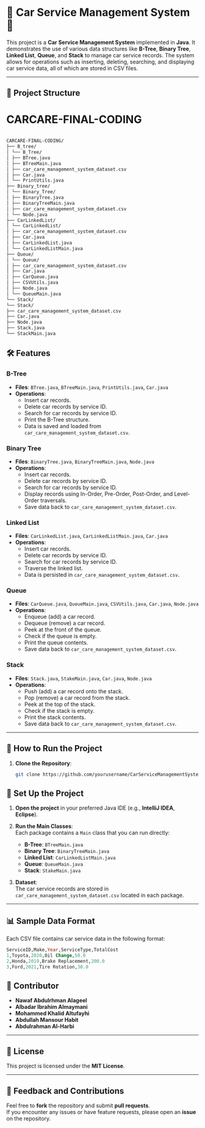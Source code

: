 # 🚗 **Car Service Management System** 🚗

This project is a **Car Service Management System** implemented in **Java**. It demonstrates the use of various data structures like **B-Tree**, **Binary Tree**, **Linked List**, **Queue**, and **Stack** to manage car service records. The system allows for operations such as inserting, deleting, searching, and displaying car service data, all of which are stored in CSV files.

---

## 📂 **Project Structure**

# CARCARE-FINAL-CODING
```bash

CARCARE-FINAL-CODING/
├── B_tree/
│ └── B_Tree/
│ ├── BTree.java
│ ├── BTreeMain.java
│ ├── car_care_management_system_dataset.csv
│ ├── Car.java
│ └── PrintUtils.java
├── Binary_tree/
│ └── Binary_Tree/
│ ├── BinaryTree.java
│ ├── BinaryTreeMain.java
│ ├── car_care_management_system_dataset.csv
│ └── Node.java
├── CarLinkedList/
│ └── CarLinkedList/
│ ├── car_care_management_system_dataset.csv
│ ├── Car.java
│ ├── CarLinkedList.java
│ └── CarLinkedListMain.java
├── Queue/
│ └── Queue/
│ ├── car_care_management_system_dataset.csv
│ ├── Car.java
│ ├── CarQueue.java
│ ├── CSVUtils.java
│ ├── Node.java
│ └── QueueMain.java
└── Stack/
└── Stack/
├── car_care_management_system_dataset.csv
├── Car.java
├── Node.java
├── Stack.java
└── StackMain.java


```

## 🛠️ **Features**

### **B-Tree**
- **Files**: `BTree.java`, `BTreeMain.java`, `PrintUtils.java`, `Car.java`
- **Operations**:
  - Insert car records.
  - Delete car records by service ID.
  - Search for car records by service ID.
  - Print the B-Tree structure.
  - Data is saved and loaded from `car_care_management_system_dataset.csv`.

### **Binary Tree**
- **Files**: `BinaryTree.java`, `BinaryTreeMain.java`, `Node.java`
- **Operations**:
  - Insert car records.
  - Delete car records by service ID.
  - Search for car records by service ID.
  - Display records using In-Order, Pre-Order, Post-Order, and Level-Order traversals.
  - Save data back to `car_care_management_system_dataset.csv`.

### **Linked List**
- **Files**: `CarLinkedList.java`, `CarLinkedListMain.java`, `Car.java`
- **Operations**:
  - Insert car records.
  - Delete car records by service ID.
  - Search for car records by service ID.
  - Traverse the linked list.
  - Data is persisted in `car_care_management_system_dataset.csv`.

### **Queue**
- **Files**: `CarQueue.java`, `QueueMain.java`, `CSVUtils.java`, `Car.java`, `Node.java`
- **Operations**:
  - Enqueue (add) a car record.
  - Dequeue (remove) a car record.
  - Peek at the front of the queue.
  - Check if the queue is empty.
  - Print the queue contents.
  - Save data back to `car_care_management_system_dataset.csv`.

### **Stack**
- **Files**: `Stack.java`, `StakeMain.java`, `Car.java`, `Node.java`
- **Operations**:
  - Push (add) a car record onto the stack.
  - Pop (remove) a car record from the stack.
  - Peek at the top of the stack.
  - Check if the stack is empty.
  - Print the stack contents.
  - Save data back to `car_care_management_system_dataset.csv`.

---

## 🚀 **How to Run the Project**

1. **Clone the Repository**:
   ```bash
   git clone https://github.com/yourusername/CarServiceManagementSystem.git
    ```

 ## 🚀 **Set Up the Project**

1. **Open the project** in your preferred Java IDE (e.g., **IntelliJ IDEA**, **Eclipse**).

2. **Run the Main Classes**:  
   Each package contains a `Main` class that you can run directly:
   - **B-Tree**: `BTreeMain.java`
   - **Binary Tree**: `BinaryTreeMain.java`
   - **Linked List**: `CarLinkedListMain.java`
   - **Queue**: `QueueMain.java`
   - **Stack**: `StakeMain.java`

3. **Dataset**:  
   The car service records are stored in `car_care_management_system_dataset.csv` located in each package.

---

## 📊 **Sample Data Format**

Each CSV file contains car service data in the following format:

```sql
ServiceID,Make,Year,ServiceType,TotalCost
1,Toyota,2020,Oil Change,50.0
2,Honda,2019,Brake Replacement,200.0
3,Ford,2021,Tire Rotation,30.0

```
## 👥 **Contributor**

- **Nawaf Abdulrhman Alageel**
- **Albadar Ibrahim Almaymani**
- **Mohammed Khalid Altufayhi**
- **Abdullah Mansour Habit**
- **Abdulrahman Al-Harbi**


---

## 📝 **License**

This project is licensed under the **MIT License**.

---

## 💬 **Feedback and Contributions**

Feel free to **fork** the repository and submit **pull requests**.  
If you encounter any issues or have feature requests, please open an **issue** on the repository.

